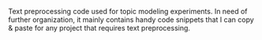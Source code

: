 Text preprocessing code used for topic modeling experiments. In need of further organization, it mainly contains handy
code snippets that I can copy & paste for any project that requires text preprocessing.
